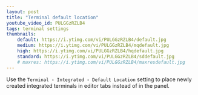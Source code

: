 ```yaml
---
layout: post
title: "Terminal default location"
youtube_video_id: PULGGzRZLB4
tags: terminal settings
thumbnails:
    default: https://i.ytimg.com/vi/PULGGzRZLB4/default.jpg
    medium: https://i.ytimg.com/vi/PULGGzRZLB4/mqdefault.jpg
    high: https://i.ytimg.com/vi/PULGGzRZLB4/hqdefault.jpg
    standard: https://i.ytimg.com/vi/PULGGzRZLB4/sddefault.jpg
    # maxres: https://i.ytimg.com/vi/PULGGzRZLB4/maxresdefault.jpg
---
```


Use the `Terminal › Integrated › Default Location` setting to place newly created integrated terminals in editor tabs instead of in the panel.

